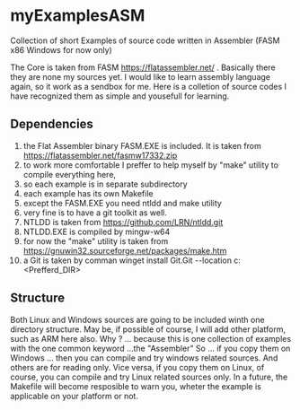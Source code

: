 # myExamplesASM

Collection of short Examples of source code written in Assembler (FASM x86 Windows for now only)

The Core is taken from FASM https://flatassembler.net/ .
Basically there they are none my sources yet.
I would like to learn assembly language again, so it work as a sendbox for me.
Here is a colletion of source codes I have recognized them as simple and yousefull for learning. 

## Dependencies
  1. the Flat Assembler binary FASM.EXE is included. It is taken from https://flatassembler.net/fasmw17332.zip
  2. to work more comfortable I preffer to help myself by "make" utility to compile everything here,
  3. so each example is in separate subdirectory
  4. each example has its own Makefile
  5. except the FASM.EXE you need ntldd and make utility
  6. very fine is to have a git toolkit as well.
  7. NTLDD is taken from https://github.com/LRN/ntldd.git 
  8. NTLDD.EXE is compiled by mingw-w64
  9. for now the "make" utility is taken from https://gnuwin32.sourceforge.net/packages/make.htm
 10. a Git is taken by comman winget install Git.Git --location c:\<Prefferd_DIR>

## Structure
  Both Linux and Windows sources are going to be included winth one directory structure.
  May be, if possible of course, I will add other platform, such as ARM here also.
  Why ? ... because this is one collection of examples with the one common keyword ...the "Assembler"
  So ... if you copy them on Windows ... then you can compile and try windows related sources.
  And others are for reading only.
  Vice versa, if you copy them on Linux, of course, you can compile and try Linux related sources only.
  In a future, the Makefile will become resposible to warn you, wheter the example is applicable
  on your platform or not.

